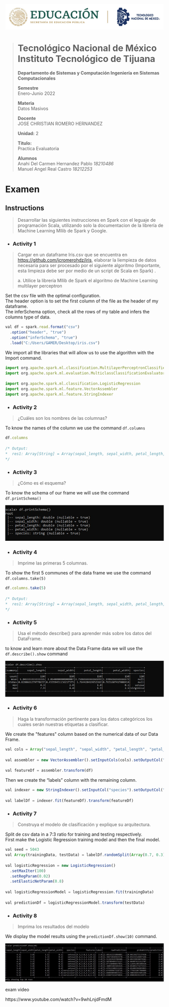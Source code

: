 <p align="center">
  <img src="/Images/Title.png" />
</p>

> # Tecnológico Nacional de México Instituto Tecnológico de Tijuana
>
>
> **Departamento de Sistemas y Computación Ingeniería en Sistemas Computacionales**
>
> **Semestre**<br>
> Enero-Junio 2022
>
> **Materia**<br>
> Datos Masivos
>
> **Docente**<br>
> JOSE CHRISTIAN ROMERO HERNANDEZ
>
> **Unidad:** 2
>
> **Titulo:**<br>
> Practica Evaluatoria
>
> **Alumnos**<br>
> Anahi Del Carmen Hernandez Pablo *18210486* <br>
> Manuel Angel Real Castro  *18212253*

# Examen 
## Instructions
> Desarrollar las siguientes instrucciones en Spark con el leguaje de programación Scala,
> utilizando solo la documentacion de la librería de Machine Learning Mllib de Spark y
> Google.

- ### Activity 1
> Cargar en un dataframe Iris.csv que se encuentra en
> https://github.com/jcromerohdz/iris, elaborar la liempieza de datos necesaria para ser
> procesado por el siguiente algoritmo (Importante, esta limpieza debe ser por
> medio de un script de Scala en Spark) . 
> 
> a. Utilice la librería Mllib de Spark el algoritmo de Machine Learning multilayer
> perceptron

Set the csv file with the optimal configuration. <br>
The header option is to set the first column of the file as the header of my dataframe. <br>
The inferSchema option, check all the rows of my table and infers the columns type of data. <br>

```js
val df = spark.read.format("csv")
  .option("header", "true")
  .option("inferSchema", "true")
  .load("C:/Users/GAMER/Desktop/iris.csv")
```
We import all the libraries that will allow us to use the algorithm with the Import command.

```js
import org.apache.spark.ml.classification.MultilayerPerceptronClassifier
import org.apache.spark.ml.evaluation.MulticlassClassificationEvaluator

import org.apache.spark.ml.classification.LogisticRegression
import org.apache.spark.ml.feature.VectorAssembler
import org.apache.spark.ml.feature.StringIndexer
```

- ### Activity 2
> ¿Cuáles son los nombres de las columnas?

To know the names of the column we use the command `df.columns`

```js
df.columns

/* Output:
*  res1: Array[String] = Array(sepal_length, sepal_width, petal_length, petal_width, species)
*/
```

- ### Activity 3
> ¿Cómo es el esquema?

To know the schema of our frame we will use the command `df.printSchema()`

<p>
  <img src="/Images/EvaluatoryPractice/img1.jpg" />
</p>

- ### Activity 4
> Imprime las primeras 5 columnas.

To show the first 5 communes of the data frame we use the command `df.columns.take(5)`

```js
df.columns.take(5)

/* Output:
*  res1: Array[String] = Array(sepal_length, sepal_width, petal_length, petal_width, species)
*/
```

- ### Activity 5
> Usa el método describe() para aprender más sobre los datos del DataFrame.

to know and learn more about the Data Frame data we will use the `df.describe().show` command

<p>
  <img src="/Images/EvaluatoryPractice/img2.jpg" />
</p>

- ### Activity 6
> Haga la transformación pertinente para los datos categóricos los cuales serán
nuestras etiquetas a clasificar.

We create the "features" column based on the numerical data of our Data Frame.

```js
val cols = Array("sepal_length", "sepal_width", "petal_length", "petal_width")

val assembler = new VectorAssembler().setInputCols(cols).setOutputCol("features")

val featureDf = assembler.transform(df)
```

Then we create the “labels” column with the remaining column.

```js
val indexer = new StringIndexer().setInputCol("species").setOutputCol("label")

val labelDf = indexer.fit(featureDf).transform(featureDf)
```

- ### Activity 7
 > Construya el modelo de clasificación y explique su arquitectura.
 
Split de csv data in a 7:3 ratio for training and testing respectively. <br>
First make the Logistic Regression training model and then the final model. <br>

```js
val seed = 5043
val Array(trainingData, testData) = labelDf.randomSplit(Array(0.7, 0.3), seed)

val logisticRegression = new LogisticRegression()
  .setMaxIter(100)
  .setRegParam(0.02)
  .setElasticNetParam(0.8)

val logisticRegressionModel = logisticRegression.fit(trainingData)

val predictionDf = logisticRegressionModel.transform(testData)
```

- ### Activity 8
> Imprima los resultados del modelo

We display the model results using the `predictionDf.show(10)` command.

<p>
  <img src="/Images/EvaluatoryPractice/img3.jpg" />
</p>
<p> exam video </p>
<p> https://www.youtube.com/watch?v=9whLnjdFmdM  </p>

